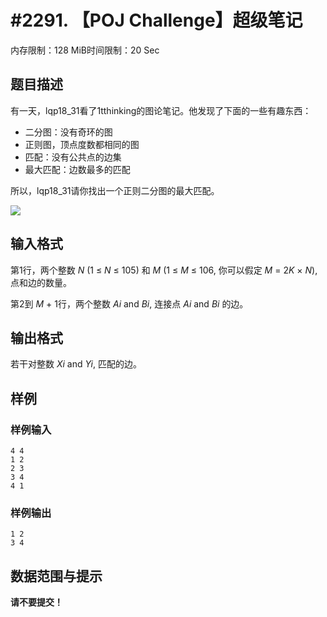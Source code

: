 # #2291. 【POJ Challenge】超级笔记 

内存限制：128 MiB时间限制：20 Sec

## 题目描述

有一天，lqp18_31看了1tthinking的图论笔记。他发现了下面的一些有趣东西：

- 二分图：没有奇环的图
- 正则图，顶点度数都相同的图
- 匹配：没有公共点的边集
- 最大匹配：边数最多的匹配

所以，lqp18_31请你找出一个正则二分图的最大匹配。

![](http://media.openjudge.cn/images/g3201_1.jpg)

## 输入格式

  

第1行，两个整数 *N* (1 &le; *N* &le; 105) 和 *M* (1 &le; *M* &le; 106, 你可以假定 *M* = 2*K* &times; *N*), 点和边的数量。

第2到 *M* + 1行，两个整数 *Ai* and *Bi*, 连接点 *Ai* and *Bi* 的边。

## 输出格式

  
若干对整数 *Xi* and *Yi*, 匹配的边。

## 样例

### 样例输入

    
    4 4
    1 2
    2 3
    3 4
    4 1
    
    

### 样例输出

    
    1 2
    3 4
    
    

## 数据范围与提示

**请不要提交！**
